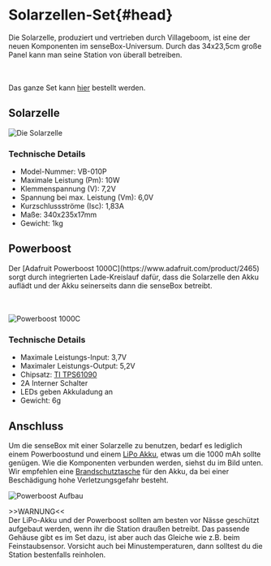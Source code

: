# Solarzellen-Set{#head}

<div class="description">
Die Solarzelle, produziert und vertrieben durch Villageboom, ist eine der neuen Komponenten im senseBox-Universum. Durch das 34x23,5cm große Panel kann man seine Station von überall betreiben.
</div>
<div class="line">
    <br>
    <br>
</div>

Das ganze Set kann [hier](https://sensebox.kaufen/product/solar-set) bestellt werden.

## Solarzelle

![Die Solarzelle](../../../../pictures/solar_top.png)

### Technische Details
   * Model-Nummer: VB-010P
   * Maximale Leistung (Pm): 10W
   * Klemmenspannung (V): 7,2V
   * Spannung bei max. Leistung (Vm): 6,0V
   * Kurzschlussströme (Isc): 1,83A
   * Maße: 340x235x17mm
   * Gewicht: 1kg

## Powerboost
<div class="description">
Der [Adafruit Powerboost 1000C](https://www.adafruit.com/product/2465) sorgt durch integrierten Lade-Kreislauf dafür, dass die Solarzelle den Akku auflädt und der Akku seinerseits dann die senseBox betreibt.
</div>
<div class="line">
    <br>
    <br>
</div>

![Powerboost 1000C](../../../../pictures/powerboost-top.png)

### Technische Details
   * Maximale Leistungs-Input: 3,7V 
   * Maximaler Leistungs-Output: 5,2V
   * Chipsatz: [TI TPS61090](http://www.ti.com/product/TPS61090/description)
   * 2A Interner Schalter
   * LEDs geben Akkuladung an
   * Gewicht: 6g

## Anschluss

Um die senseBox mit einer Solarzelle zu benutzen, bedarf es lediglich einem Powerboostund und einem [LiPo Akku](https://eckstein-shop.de/LiPo-Akku-Lithium-Ion-Polymer-Batterie-37V-2000mAh-JST-PH-Connector), etwas um die 1000 mAh sollte genügen. Wie die Komponenten verbunden werden, siehst du im Bild unten. Wir empfehlen eine [Brandschutztasche](https://www.amazon.de/Jamara-141360-LiPo-Guard-Lipobrandschutztasche/dp/B003OFCUIS/ref=sr_1_18?keywords=LIPO+TRESOR&qid=1556284975&s=gateway&sr=8-18) für den Akku, da bei einer Beschädigung hohe Verletzungsgefahr besteht.

![Powerboost Aufbau](../../../../pictures/solar_powerboost.jpg)

<div class="box_warning">
     <i class="fa fa-exclamation-circle fa-fw" aria-hidden="true" style="color: #f0ad4e"></i>
    >>WARNUNG<< <br>
    Der LiPo-Akku und der Powerboost sollten am besten vor Nässe geschützt aufgebaut werden, wenn ihr die Station draußen betreibt. Das passende Gehäuse gibt es im Set dazu, ist aber auch das Gleiche wie z.B. beim Feinstaubsensor. Vorsicht auch bei Minustemperaturen, dann solltest du die Station bestenfalls reinholen.
</div>